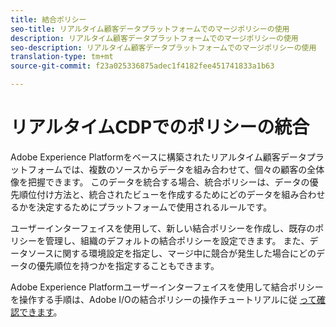 ```yaml
---
title: 結合ポリシー
seo-title: リアルタイム顧客データプラットフォームでのマージポリシーの使用
description: リアルタイム顧客データプラットフォームでのマージポリシーの使用
seo-description: リアルタイム顧客データプラットフォームでのマージポリシーの使用
translation-type: tm+mt
source-git-commit: f23a025336875adec1f4182fee451741833a1b63

---
```



# リアルタイムCDPでのポリシーの統合

Adobe Experience Platformをベースに構築されたリアルタイム顧客データプラットフォームでは、複数のソースからデータを組み合わせて、個々の顧客の全体像を把握できます。 このデータを統合する場合、統合ポリシーは、データの優先順位付け方法と、統合されたビューを作成するためにどのデータを組み合わせるかを決定するためにプラットフォームで使用されるルールです。

ユーザーインターフェイスを使用して、新しい結合ポリシーを作成し、既存のポリシーを管理し、組織のデフォルトの結合ポリシーを設定できます。 また、データソースに関する環境設定を指定し、マージ中に競合が発生した場合にどのデータの優先順位を持つかを指定することもできます。

Adobe Experience Platformユーザーインターフェイスを使用して結合ポリシーを操作する手順は、Adobe I/Oの結合ポリシーの操作チュートリアルに従 [って確認できます](https://www.adobe.io/apis/experienceplatform/home/tutorials/alltutorials.html#!api-specification/markdown/narrative/tutorials/merge_policies/create-merge-policies.md)。

